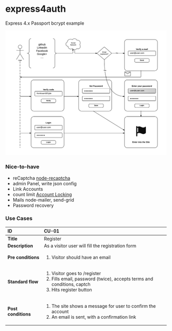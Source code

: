 express4auth
============

Express 4.x Passport bcrypt example

![Auth Flow](https://raw.githubusercontent.com/cortezcristian/express4auth/master/pics/auth-flow.png)


### Nice-to-have

- reCaptcha [node-recaptcha](https://github.com/mirhampt/node-recaptcha)
- admin Panel, write json config
- Link Accounts
- count limit [Account Locking](http://devsmash.com/blog/implementing-max-login-attempts-with-mongoose)
- Mails node-mailer, send-grid
- Password recovery

### Use Cases

<table>
<thead>
    <tr>
        <th align="left"><strong>ID</strong></th>
        <th align="left">CU-01</th>
    </tr>
</thead>
<tbody>
    <tr>
        <td align="left"><strong>Title</strong></td>
        <td align="left">Register</td>
    </tr>
    <tr>
        <td align="left"><strong>Description</strong></td>
        <td align="left">As a visitor user will fill the registration form</td>
    </tr>
    <tr>
        <td align="left"><strong>Pre conditions</strong></td>
        <td align="left"><ol class="task-list"><li>Visitor should have an email</li></ol></td>
    </tr>
    <tr>
        <td align="left"><strong>Standard flow</strong></td>
        <td align="left">
            <ol class="task-list">
                <li>Visitor goes to /register</li>
                <li>Fills email, password (twice), accepts terms and conditions, captch</li>
                <li>Hits register button</li>
            </ol>
        </td>
    </tr>
    <tr>
        <td align="left"><strong>Post conditions</strong></td>
        <td align="left">
            <ol class="task-list">
                <li>The site shows a message for user to confirm the account</li>
                <li>An email is sent, with a confirmation link</li>
            </ol>
        </td>
    </tr>
</tbody>
</table>

